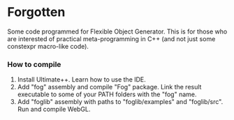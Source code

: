 # Forgotten
Some code programmed for Flexible Object Generator. This is for those who are interested of practical meta-programming in C++ (and not just some constexpr macro-like code).


### How to compile

1. Install Ultimate++. Learn how to use the IDE.
2. Add "fog" assembly and compile "Fog" package. Link the result executable to some of your PATH folders with the "fog" name.
3. Add "foglib" assembly with paths to "foglib/examples" and "foglib/src". Run and compile WebGL.

